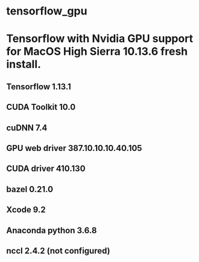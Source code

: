 # tensorflow_gpu
# Tensorflow with Nvidia GPU support for MacOS High Sierra 10.13.6 fresh install.

## Tensorflow 1.13.1
## CUDA Toolkit 10.0
## cuDNN 7.4
## GPU web driver 387.10.10.10.40.105
## CUDA driver 410.130
## bazel 0.21.0
## Xcode 9.2
## Anaconda python 3.6.8
## nccl 2.4.2  (not configured)
